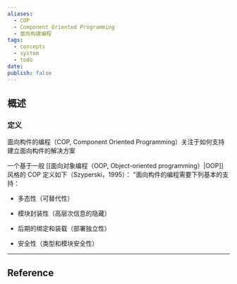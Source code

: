 ```yaml
---
aliases:
  - COP
  - Component Oriented Programming
  - 面向构建编程
tags:
  - concepts
  - system
  - todo
date: 
publish: false
---
```


## 概述

### 定义

面向构件的编程（COP, Component Oriented Programming）关注于如何支持建立面向构件的解决方案

一个基于一般 [[面向对象编程（OOP, Object-oriented programming）|OOP]] 风格的 COP 定义如下（Szyperski，1995）： "面向构件的编程需要下列基本的支持：

- 多态性（可替代性）

- 模块封装性（高层次信息的隐藏）

- 后期的绑定和装载（部署独立性）

- 安全性（类型和模块安全性）


***
## Reference



